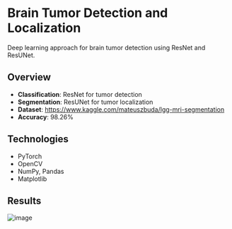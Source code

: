 # Brain Tumor Detection and Localization

Deep learning approach for brain tumor detection using ResNet and ResUNet.

## Overview
- **Classification**: ResNet for tumor detection
- **Segmentation**: ResUNet for tumor localization
- **Dataset**: https://www.kaggle.com/mateuszbuda/lgg-mri-segmentation
- **Accuracy**: 98.26%

## Technologies
- PyTorch
- OpenCV
- NumPy, Pandas
- Matplotlib

## Results
![image](https://github.com/user-attachments/assets/de83e7d2-a957-4183-8b16-c2daf25c4d47)
